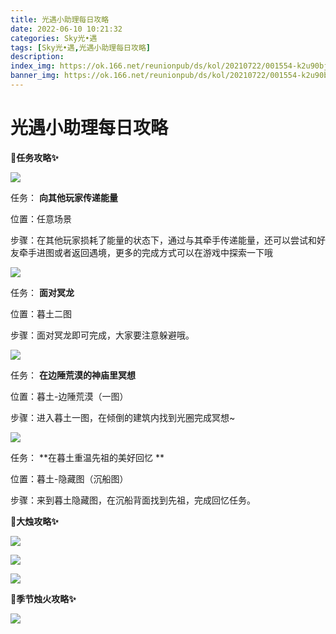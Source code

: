 ```yaml
---
title: 光遇小助理每日攻略
date: 2022-06-10 10:21:32
categories: Sky光•遇
tags: [Sky光•遇,光遇小助理每日攻略]
description: 
index_img: https://ok.166.net/reunionpub/ds/kol/20210722/001554-k2u90bj7ay.png?imageView&thumbnail=600x0&type=jpg
banner_img: https://ok.166.net/reunionpub/ds/kol/20210722/001554-k2u90bj7ay.png?imageView&thumbnail=600x0&type=jpg
---
```

# 光遇小助理每日攻略
**🎉任务攻略✨**

![](https://ok.166.net/reunionpub/ds/kol/20220610/000806-ukc0vt3f8q.png)

任务： **向其他玩家传递能量**

位置：任意场景

步骤：在其他玩家损耗了能量的状态下，通过与其牵手传递能量，还可以尝试和好友牵手进图或者返回遇境，更多的完成方式可以在游戏中探索一下哦

![](https://ok.166.net/reunionpub/ds/kol/20220610/000841-p3a6ilts12.png)

任务： **面对冥龙**

位置：暮土二图

步骤：面对冥龙即可完成，大家要注意躲避哦。

![](https://ok.166.net/reunionpub/ds/kol/20220610/000905-j9wbik3uec.png)

任务： **在边陲荒漠的神庙里冥想**

位置：暮土-边陲荒漠（一图）

步骤：进入暮土一图，在倾倒的建筑内找到光圈完成冥想~

![](https://ok.166.net/reunionpub/ds/kol/20220610/001931-b6mvj504ch.png)

任务： **在暮土重温先祖的美好回忆  **

位置：暮土-隐藏图（沉船图）

步骤：来到暮土隐藏图，在沉船背面找到先祖，完成回忆任务。

 **🎉大烛攻略✨**

![](https://ok.166.net/reunionpub/ds/kol/20220610/001052-p37votnz2f.png)

![](https://ok.166.net/reunionpub/ds/kol/20220610/001306-yum8djeo39.png)

![](https://ok.166.net/reunionpub/ds/kol/20220610/001409-dy8si0jmae.png)

  

 **🎉季节烛火攻略✨**

![](https://ok.166.net/reunionpub/ds/kol/20220610/001534-evbuosq5ta.png)

  

